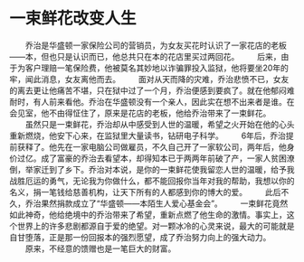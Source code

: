 # 一束鲜花改变人生
　　乔治是华盛顿一家保险公司的营销员，为女友买花时认识了一家花店的老板——本，但也只是认识而已，他总共只在本的花店里买过两回花。 
　　后来，由于为客户理赔一笔保险费，他被莫名其妙地以诈骗罪投入监狱，他将要坐20年的牢，闻此消息，女友离他而去。 
　　面对从天而降的灾难，乔治悲愤不已，女友的离去更让他痛苦不堪，只在狱中过了一个月，乔治便感到要疯了。就在他郁闷难耐时，有人前来看他。乔治在华盛顿没有一个亲人，因此实在想不出来者是谁。在会见室，他不由得怔住了，原来是花店的老板，他给乔治带来了一束鲜花。 
　　虽然只是一束鲜花，乔治却从中感受到人世的温暖，希望之火开始在他的心头重新燃烧，他安下心来，在监狱里大量读书，钻研电子科学。 
　　6年后，乔治提前获释了。他先在一家电脑公司做雇员，不久自己开了一家软公司，两年后，他身价过亿。成了富豪的乔治去看望本，却得知本已于两两年前破了产，一家人贫困潦倒，举家迁到了乡下。乔治对本说，是你的一束鲜花使我留恋人世的温暖，给予我战胜厄运的勇气，无论我为你做什么，都不能回报你当年对我的帮助，我想以你的名义，捐一笔钱给慈善机构，让天下所有的人都感到你的博大的爱。 
　　此后不久，乔治果然捐款成立了“华盛顿——本陌生人爱心基金会”。 
　　一束鲜花竟然如此神奇，他给绝境中的乔治带来了希望，重新点燃了他生命的激情。事实上，这个世界上的许多悲剧都源自于爱的绝望。对一颗冰冷的心灵来说，最大的可能就是自甘堕落，正是那一份回报本的强烈愿望，成了乔治努力向上的强大动力。 
　　原来，不经意的馈赠也是一笔巨大的财富。
 